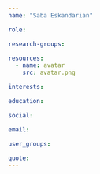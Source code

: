 ```yaml
---
name: "Saba Eskandarian"

role:

research-groups:

resources:
  - name: avatar
    src: avatar.png

interests:

education:

social:

email:

user_groups:

quote:
---
```

